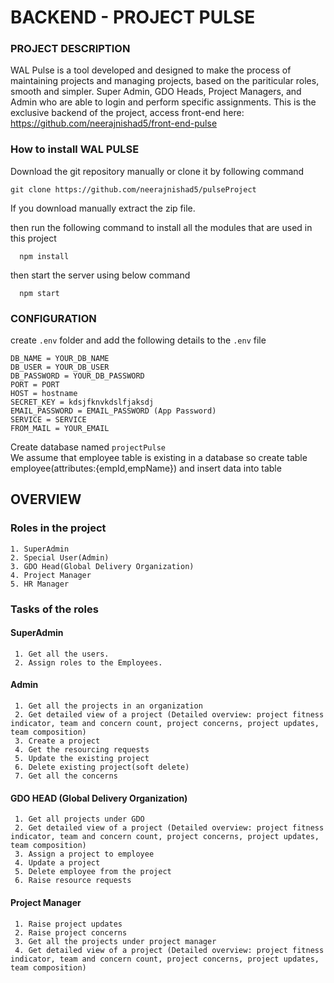 # BACKEND - PROJECT PULSE

### PROJECT DESCRIPTION

WAL Pulse is a tool developed and designed to make the process of maintaining projects and managing projects, based on the pariticular roles, smooth and simpler. Super Admin, GDO Heads, Project Managers, and Admin who are able to login and perform specific assignments.
This is the exclusive backend of the project, access front-end here: https://github.com/neerajnishad5/front-end-pulse

### How to install WAL PULSE

Download the git repository manually or clone it by following command

```
git clone https://github.com/neerajnishad5/pulseProject
```

If you download manually extract the zip file.

then run the following command to install all the modules that are used in this project

```
  npm install
```

then start the server using below command

```
  npm start
```

### CONFIGURATION

create `.env` folder and add the following details to the `.env` file

```
DB_NAME = YOUR_DB_NAME
DB_USER = YOUR_DB_USER
DB_PASSWORD = YOUR_DB_PASSWORD
PORT = PORT
HOST = hostname
SECRET_KEY = kdsjfknvkdslfjaksdj
EMAIL_PASSWORD = EMAIL_PASSWORD (App Password)
SERVICE = SERVICE
FROM_MAIL = YOUR_EMAIL
```

Create database named `projectPulse`<br>
We assume that employee table is existing in a database so create table employee(attributes:{empId,empName}) and insert data into table

## OVERVIEW

### Roles in the project

```
1. SuperAdmin
2. Special User(Admin)
3. GDO Head(Global Delivery Organization)
4. Project Manager
5. HR Manager
```

### Tasks of the roles

#### SuperAdmin

```
 1. Get all the users.
 2. Assign roles to the Employees.
```

#### Admin

```
 1. Get all the projects in an organization
 2. Get detailed view of a project (Detailed overview: project fitness indicator, team and concern count, project concerns, project updates, team composition)
 3. Create a project
 4. Get the resourcing requests
 5. Update the existing project
 6. Delete existing project(soft delete)
 7. Get all the concerns
```

#### GDO HEAD (Global Delivery Organization)

```
 1. Get all projects under GDO
 2. Get detailed view of a project (Detailed overview: project fitness indicator, team and concern count, project concerns, project updates, team composition)
 3. Assign a project to employee
 4. Update a project
 5. Delete employee from the project
 6. Raise resource requests
```

#### Project Manager

```
 1. Raise project updates
 2. Raise project concerns
 3. Get all the projects under project manager
 4. Get detailed view of a project (Detailed overview: project fitness indicator, team and concern count, project concerns, project updates, team composition)
```
